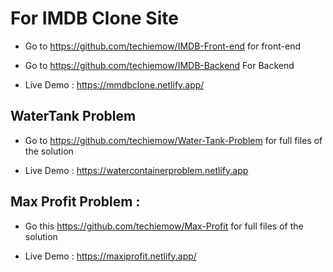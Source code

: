# For IMDB Clone Site 

- Go to https://github.com/techiemow/IMDB-Front-end  for front-end

- Go to https://github.com/techiemow/IMDB-Backend For Backend 


- Live Demo :  https://mmdbclone.netlify.app/

## WaterTank Problem 

- Go to https://github.com/techiemow/Water-Tank-Problem for full files of the solution

- Live Demo : https://watercontainerproblem.netlify.app


## Max Profit Problem : 

- Go this https://github.com/techiemow/Max-Profit for full files of the solution

- Live Demo : https://maxiprofit.netlify.app/


